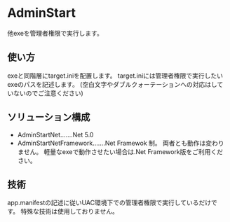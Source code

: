 # AdminStart
他exeを管理者権限で実行します。

## 使い方
exeと同階層にtarget.iniを配置します。
target.iniには管理者権限で実行したいexeのパスを記述します。
(空白文字やダブルクォーテーションへの対応はしていないのでご注意ください)

## ソリューション構成
* AdminStartNet…….Net 5.0
* AdminStartNetFramework…….Net Framewok 制。
両者とも動作は変わりません。
軽量なexeで動作させたい場合は.Net Framework版をご利用ください。

## 技術
app.manifestの記述に従いUAC環境下での管理者権限で実行しているだけです。
特殊な技術は使用しておりません。


